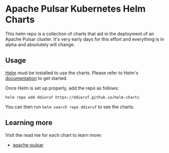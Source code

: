 # Apache Pulsar Kubernetes Helm Charts

This helm repo is a collection of charts that aid in the deployment of an Apache Pulsar cluster. It's very early days for this effort and everything is in alpha and absolutely will change.

## Usage

[Helm](https://helm.sh) must be installed to use the charts.
Please refer to Helm's [documentation](https://helm.sh/docs/) to get started.

Once Helm is set up properly, add the repo as follows:

```console
helm repo add ddieruf https://ddieruf.github.io/helm-charts
```

You can then run `helm search repo ddieruf` to see the charts.

## Learning more

Visit the read me for each chart to learn more:

- [apache-pulsar](./charts/apache-pulsar/README.md)
